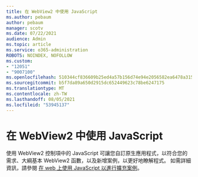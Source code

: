 ```yaml
---
title: 在 WebView2 中使用 JavaScript
ms.author: pebaum
author: pebaum
manager: scotv
ms.date: 07/22/2021
audience: Admin
ms.topic: article
ms.service: o365-administration
ROBOTS: NOINDEX, NOFOLLOW
ms.custom:
- "12051"
- "9007100"
ms.openlocfilehash: 510344cf836609b25ed4a57b156d74e94e2056582ea6478a315d34697ddf5048
ms.sourcegitcommit: b5f7da89a650d2915dc652449623c78be6247175
ms.translationtype: MT
ms.contentlocale: zh-TW
ms.lasthandoff: 08/05/2021
ms.locfileid: "53945137"
---
```

# <a name="use-javascript-in-webview2"></a>在 WebView2 中使用 JavaScript

使用 WebView2 控制項中的 JavaScript 可讓您自訂原生應用程式，以符合您的需求、大綱基本 WebView2 函數，以及新增案例，以更好地瞭解程式。 如需詳細資訊，請參閱 [在 web 上使用 JavaScript 以進行擴充案例](/microsoft-edge/webview2/how-to/javascript)。
